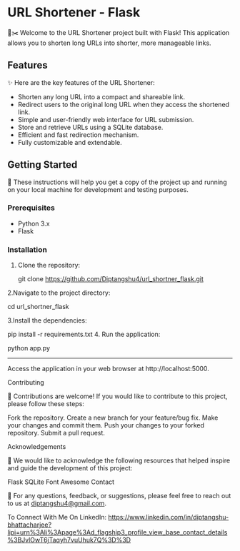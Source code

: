 # URL Shortener - Flask

🔗✂️ Welcome to the URL Shortener project built with Flask! This application allows you to shorten long URLs into shorter, more manageable links.

## Features

✨ Here are the key features of the URL Shortener:

- Shorten any long URL into a compact and shareable link.
- Redirect users to the original long URL when they access the shortened link.
- Simple and user-friendly web interface for URL submission.
- Store and retrieve URLs using a SQLite database.
- Efficient and fast redirection mechanism.
- Fully customizable and extendable.

## Getting Started

🚀 These instructions will help you get a copy of the project up and running on your local machine for development and testing purposes.

### Prerequisites

- Python 3.x
- Flask

### Installation

1. Clone the repository:

   git clone https://github.com/Diptangshu4/url_shortner_flask.git

2.Navigate to the project directory:

   cd url_shortner_flask
   
3.Install the dependencies:

   pip install -r requirements.txt
4. Run the application:

   python app.py
   
------------------------------------------------



Access the application in your web browser at http://localhost:5000.



Contributing

🤝 Contributions are welcome! If you would like to contribute to this project, please follow these steps:

Fork the repository.
Create a new branch for your feature/bug fix.
Make your changes and commit them.
Push your changes to your forked repository.
Submit a pull request.

Acknowledgements

🙏 We would like to acknowledge the following resources that helped inspire and guide the development of this project:

Flask
SQLite
Font Awesome
Contact

📧 For any questions, feedback, or suggestions, please feel free to reach out to us at diptangshu4@gmail.com.

To Connect With Me On LinkedIn: https://www.linkedin.com/in/diptangshu-bhattacharjee?lipi=urn%3Ali%3Apage%3Ad_flagship3_profile_view_base_contact_details%3BJvlOwT6jTaqyh7vuUhuk7Q%3D%3D




